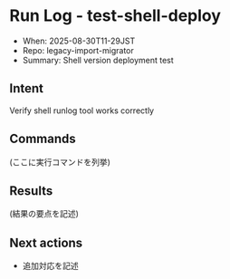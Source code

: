 # Run Log - test-shell-deploy
- When: 2025-08-30T11-29JST
- Repo: legacy-import-migrator
- Summary: Shell version deployment test

## Intent
Verify shell runlog tool works correctly

## Commands
(ここに実行コマンドを列挙)

## Results
(結果の要点を記述)

## Next actions
- 追加対応を記述
